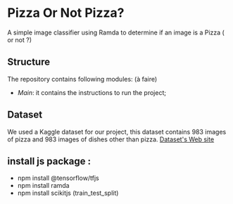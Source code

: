 Pizza Or Not Pizza?  
===================
A simple image classifier using Ramda to determine if an image is a Pizza ( or not ?) 

Structure  
---------
The repository contains following modules:  (à faire)
- *Main*: it contains the instructions to run the project;  

Dataset  
--------
We used a Kaggle dataset for our project, this dataset contains 983 images of pizza and 983 images of dishes other than pizza.
[Dataset's Web site](https://www.kaggle.com/datasets/carlosrunner/pizza-not-pizza)  

install js package :
--------
- npm install @tensorflow/tfjs
- npm install ramda
- npm install scikitjs  (train_test_split)
